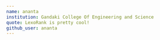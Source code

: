 ```yaml
---
name: ananta
institution: Gandaki College Of Engineering and Science
quote: LexoRank is pretty cool!
github_user: ananta
---
```

